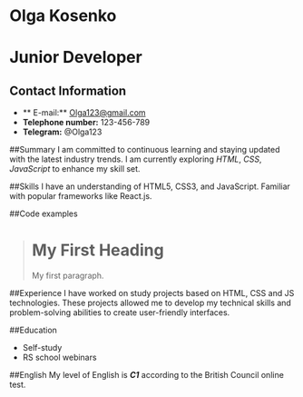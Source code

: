 # Olga Kosenko
Junior Developer
=============

## Contact Information
- ** E-mail:** Olga123@gmail.com
- **Telephone number:** 123-456-789
- **Telegram:** @Olga123

##Summary
I am committed to continuous learning and staying updated with the latest industry trends. I am currently exploring _HTML_, _CSS_, _JavaScript_ to enhance my skill set.


##Skills
I have an understanding of HTML5, CSS3, and JavaScript.
Familiar with popular frameworks like React.js.

##Code examples
> <!DOCTYPE html>
><html>
><body>
>
><h1>My First Heading</h1>
>
><p>My first paragraph.</p>
>
></body>
></html>


##Experience
I have worked on study projects based on HTML, CSS and JS technologies. These projects allowed me to develop my technical skills and problem-solving abilities to create user-friendly interfaces.

##Education
- Self-study
- RS school webinars


##English
My level of English is ***C1*** according to the British Council online test.

